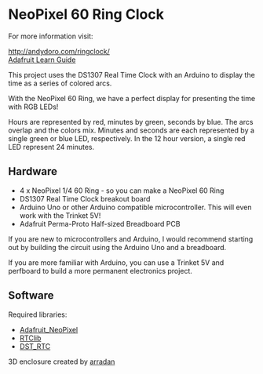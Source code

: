 NeoPixel 60 Ring Clock
======================

For more information visit:

http://andydoro.com/ringclock/ \
[Adafruit Learn Guide](https://learn.adafruit.com/neopixel-60-ring-clock/)

This project uses the DS1307 Real Time Clock with an Arduino to display the time as a series of colored arcs.

With the NeoPixel 60 Ring, we have a perfect display for presenting the time with RGB LEDs!

Hours are represented by red, minutes by green, seconds by blue. The arcs overlap and the colors mix. Minutes and seconds are each represented by a single green or blue LED, respectively. In the 12 hour version, a single red LED represent 24 minutes.

Hardware
-------

* 4 x NeoPixel 1/4 60 Ring - so you can make a NeoPixel 60 Ring
* DS1307 Real Time Clock breakout board
* Arduino Uno or other Arduino compatible microcontroller. This will even work with the Trinket 5V!
* Adafruit Perma-Proto Half-sized Breadboard PCB

If you are new to microcontrollers and Arduino, I would recommend starting out by building the circuit using the Arduino Uno and a breadboard.

If you are more familiar with Arduino, you can use a Trinket 5V and perfboard to build a more permanent electronics project.


Software
-------

Required libraries:

* [Adafruit_NeoPixel](https://github.com/adafruit/Adafruit_NeoPixel)
* [RTClib](https://github.com/adafruit/RTClib)
* [DST_RTC](https://github.com/andydoro/DST_RTC)


3D enclosure created by [arradan](https://www.thingiverse.com/arradan/about)




